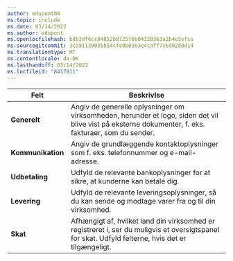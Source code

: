 ```yaml
---
author: edupont04
ms.topic: include
ms.date: 03/14/2022
ms.author: edupont
ms.openlocfilehash: b8b3df6cc84852b8725f6b04320363a2b4e5efca
ms.sourcegitcommit: 3ca91139035b34cfe0b0303e4caff7c6d02d0d14
ms.translationtype: HT
ms.contentlocale: da-DK
ms.lasthandoff: 03/14/2022
ms.locfileid: "8417811"
---
```

|Felt|Beskrivlse|  
|-------------|---------------------------------------|  
|**Generelt**|Angiv de generelle oplysninger om virksomheden, herunder et logo, siden det vil blive vist på eksterne dokumenter, f. eks. fakturaer, som du sender. |  
|**Kommunikation**|Angiv de grundlæggende kontaktoplysninger som f. eks. telefonnummer og e-mail-adresse.|  
|**Udbetaling**| Udfyld de relevante bankoplysninger for at sikre, at kunderne kan betale dig.|  
|**Levering**|Udfyld de relevante leveringsoplysninger, så du kan sende og modtage varer fra og til din virksomhed.|  
|**Skat**|Afhængigt af, hvilket land din virksomhed er registreret i, ser du muligvis et oversigtspanel for skat. Udfyld felterne, hvis det er tilgængeligt.|  
